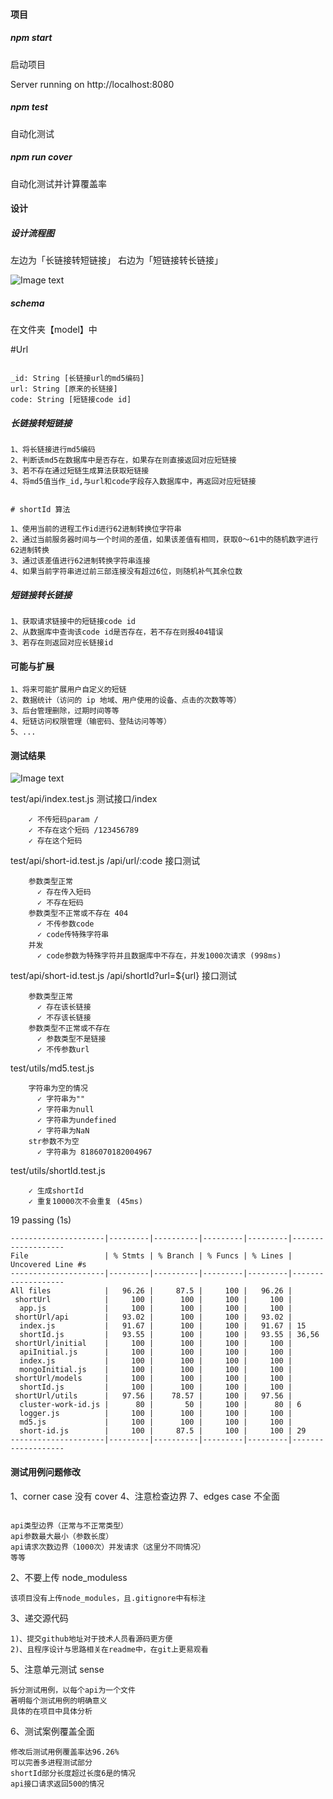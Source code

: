 #### 项目

##### npm start

启动项目

Server running on http://localhost:8080

##### npm test

自动化测试

##### npm run cover

自动化测试并计算覆盖率

#### 设计

##### 设计流程图

左边为「长链接转短链接」
右边为「短链接转长链接」

![Image text](picture.png)

##### schema

在文件夹【model】中

#Url

```

_id: String [长链接url的md5编码]
url: String [原来的长链接]
code: String [短链接code id]

```

##### 长链接转短链接

```
1、将长链接进行md5编码
2、判断该md5在数据库中是否存在，如果存在则直接返回对应短链接
3、若不存在通过短链生成算法获取短链接
4、将md5值当作_id,与url和code字段存入数据库中，再返回对应短链接


# shortId 算法

1、使用当前的进程工作id进行62进制转换位字符串
2、通过当前服务器时间与一个时间的差值，如果该差值有相同，获取0～61中的随机数字进行62进制转换
3、通过该差值进行62进制转换字符串连接
4、如果当前字符串进过前三部连接没有超过6位，则随机补气其余位数

```

##### 短链接转长链接

```
1、获取请求链接中的短链接code id
2、从数据库中查询该code id是否存在，若不存在则报404错误
3、若存在则返回对应长链接id
```

#### 可能与扩展

```
1、将来可能扩展用户自定义的短链
2、数据统计（访问的 ip 地域、用户使用的设备、点击的次数等等）
3、后台管理删除，过期时间等等
4、短链访问权限管理（输密码、登陆访问等等）
5、...

```

#### 测试结果

![Image text](test-picture.png)

  test/api/index.test.js 测试接口/index

```
    ✓ 不传短码param /
    ✓ 不存在这个短码 /123456789
    ✓ 存在这个短码
```

  test/api/short-id.test.js /api/url/:code 接口测试

```
    参数类型正常
      ✓ 存在传入短码 
      ✓ 不存在短码
    参数类型不正常或不存在 404
      ✓ 不传参数code
      ✓ code传特殊字符串
    并发
      ✓ code参数为特殊字符并且数据库中不存在，并发1000次请求 (998ms)
```

  test/api/short-id.test.js /api/shortId?url=${url} 接口测试

```
    参数类型正常
      ✓ 存在该长链接
      ✓ 不存该长链接
    参数类型不正常或不存在
      ✓ 参数类型不是链接
      ✓ 不传参数url
```

  test/utils/md5.test.js

```
    字符串为空的情况
      ✓ 字符串为""
      ✓ 字符串为null
      ✓ 字符串为undefined
      ✓ 字符串为NaN
    str参数不为空
      ✓ 字符串为 8186070182004967
```

  test/utils/shortId.test.js

```
    ✓ 生成shortId
    ✓ 重复10000次不会重复 (45ms)
```

  19 passing (1s)

```
---------------------|---------|----------|---------|---------|-------------------
File                 | % Stmts | % Branch | % Funcs | % Lines | Uncovered Line #s 
---------------------|---------|----------|---------|---------|-------------------
All files            |   96.26 |     87.5 |     100 |   96.26 |                   
 shortUrl            |     100 |      100 |     100 |     100 |                   
  app.js             |     100 |      100 |     100 |     100 |                   
 shortUrl/api        |   93.02 |      100 |     100 |   93.02 |                   
  index.js           |   91.67 |      100 |     100 |   91.67 | 15                
  shortId.js         |   93.55 |      100 |     100 |   93.55 | 36,56             
 shortUrl/initial    |     100 |      100 |     100 |     100 |                   
  apiInitial.js      |     100 |      100 |     100 |     100 |                   
  index.js           |     100 |      100 |     100 |     100 |                   
  mongoInitial.js    |     100 |      100 |     100 |     100 |                   
 shortUrl/models     |     100 |      100 |     100 |     100 |                   
  shortId.js         |     100 |      100 |     100 |     100 |                   
 shortUrl/utils      |   97.56 |    78.57 |     100 |   97.56 |                   
  cluster-work-id.js |      80 |       50 |     100 |      80 | 6                 
  logger.js          |     100 |      100 |     100 |     100 |                   
  md5.js             |     100 |      100 |     100 |     100 |                   
  short-id.js        |     100 |     87.5 |     100 |     100 | 29                
---------------------|---------|----------|---------|---------|-------------------
```
#### 测试用例问题修改

1、corner case 没有 cover
4、注意检查边界
7、edges case 不全面

```

api类型边界（正常与不正常类型）
api参数最大最小（参数长度）
api请求次数边界（1000次）并发请求（这里分不同情况）
等等

```

2、不要上传 node_moduless

```
该项目没有上传node_modules，且.gitignore中有标注
```

3、递交源代码

```
1)、提交github地址对于技术人员看源码更方便
2)、且程序设计与思路相关在readme中，在git上更易观看
```

5、注意单元测试 sense

```
拆分测试用例，以每个api为一个文件
著明每个测试用例的明确意义
具体的在项目中具体分析

```

6、测试案例覆盖全面

```
修改后测试用例覆盖率达96.26%
可以完善多进程测试部分
shortId部分长度超过长度6是的情况
api接口请求返回500的情况
```
